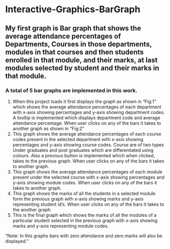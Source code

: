 # Interactive-Graphics-BarGraph

## My first graph is Bar graph that shows the average attendance percentages of Departments, Courses in those departments, modules in that courses and then students enrolled in that module, and their marks, at last modules selected by student and their marks in that module.
### A total of 5 bar graphs are implemented in this work.
1. When this project loads it first displays the graph as shown in “Fig:1” which shows the average attendance percentages of each department with x-axis showing percentages and y-axis showing department codes. A tooltip is implemented which displays department code and average attendance percentage. When user clicks on any of the bars it takes to another graph as shown in “Fig:2”
2. This graph shows the average attendance percentages of each course codes present in the selected department with x-axis showing percentages and y-axis showing course codes. Course are of two types Under graduates and post graduates which are differentiated using colours. Also a previous button is implemented which when clicked, takes to the previous graph. When user clicks on any of the bars it takes to another graph.
3. This graph shows the average attendance percentages of each module present under the selected course with x-axis showing percentages and y-axis showing module codes. When user clicks on any of the bars it takes to another graph.
4. This graph shows the marks of all the students in a selected module form the previous graph with x-axis showing marks and y-axis representing student id’s. When user clicks on any of the bars it takes to the another graph.
5. This is the final graph which shows the marks of all the modules of a particular student selected in the previous graph with x-axis showing marks and y-axis representing module codes.

“Note: In this graphs bars with zero attendance and zero marks will also be displayed.”
